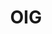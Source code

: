 ---
# This topic lives at
# https://digital.gov/topics/oig

slug: "oig"

# Topic Title
title: "OIG"

# description — keep it short and clear
summary: ""


# Weight
weight: 1

# For more information on managing topics,
# see https://github.com/GSA/digitalgov.gov/wiki
---